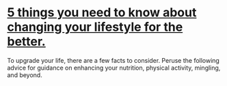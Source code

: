 
# [5 things you need to know about changing your lifestyle for the better.](https://www.mindhaste.com/t/better-lifestyle/5-things-you-need-to-know-about-changing-your-lifestyle-for-the-better-111)

To upgrade your life, there are a few facts to consider. Peruse the following advice for guidance on enhancing your nutrition, physical activity, mingling, and beyond.
    